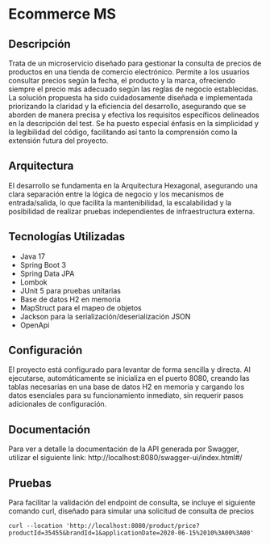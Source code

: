 
# Ecommerce MS

## Descripción
Trata de un microservicio diseñado para gestionar la consulta de precios de productos en una tienda de comercio electrónico. Permite a los usuarios consultar precios según la fecha, el producto y la marca, ofreciendo siempre el precio más adecuado según las reglas de negocio establecidas. La solución propuesta ha sido cuidadosamente diseñada e implementada priorizando la claridad y la eficiencia del desarrollo, asegurando que se aborden de manera precisa y efectiva los requisitos específicos delineados en la descripción del test. Se ha puesto especial énfasis en la simplicidad y la legibilidad del código, facilitando así tanto la comprensión como la extensión futura del proyecto.

## Arquitectura
El desarrollo se fundamenta en la Arquitectura Hexagonal, asegurando una clara separación entre la lógica de negocio y los mecanismos de entrada/salida, lo que facilita la mantenibilidad, la escalabilidad y la posibilidad de realizar pruebas independientes de infraestructura externa.

## Tecnologías Utilizadas
- Java 17
- Spring Boot 3
- Spring Data JPA
- Lombok
- JUnit 5 para pruebas unitarias
- Base de datos H2 en memoria
- MapStruct para el mapeo de objetos
- Jackson para la serialización/deserialización JSON
- OpenApi

## Configuración
El proyecto está configurado para levantar de forma sencilla y directa. Al ejecutarse, automáticamente se inicializa en el puerto 8080, creando las tablas necesarias en una base de datos H2 en memoria y cargando los datos esenciales para su funcionamiento inmediato, sin requerir pasos adicionales de configuración.

## Documentación
Para ver a detalle la documentación de la API generada por Swagger, utilizar el siguiente link: http://localhost:8080/swagger-ui/index.html#/

## Pruebas
Para facilitar la validación del endpoint de consulta, se incluye el siguiente comando curl, diseñado para simular una solicitud de consulta de precios

```
curl --location 'http://localhost:8080/product/price?productId=35455&brandId=1&applicationDate=2020-06-15%2010%3A00%3A00'
```
